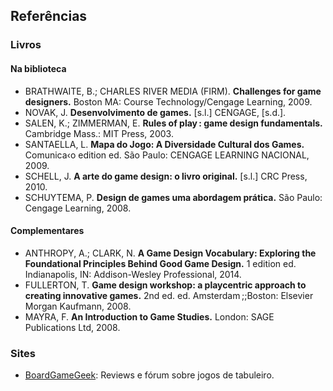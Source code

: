 ## Referências

### Livros

#### Na biblioteca

- BRATHWAITE, B.; CHARLES RIVER MEDIA (FIRM). **Challenges for game designers.** Boston  MA: Course Technology/Cengage Learning, 2009.
- NOVAK, J. **Desenvolvimento de games.** [s.l.] CENGAGE, [s.d.]. 
- SALEN, K.; ZIMMERMAN, E. **Rules of play : game design fundamentals.** Cambridge  Mass.: MIT Press, 2003. 
- SANTAELLA, L. **Mapa do Jogo: A Diversidade Cultural dos Games.** Comunica‹o edition ed. São Paulo: CENGAGE LEARNING NACIONAL, 2009. 
- SCHELL, J. **A arte do game design: o livro original.** [s.l.] CRC Press, 2010. 
- SCHUYTEMA, P. **Design de games uma abordagem prática.** São Paulo: Cengage Learning, 2008. 

#### Complementares

- ANTHROPY, A.; CLARK, N. **A Game Design Vocabulary: Exploring the Foundational Principles Behind Good Game Design.** 1 edition ed. Indianapolis, IN: Addison-Wesley Professional, 2014. 
- FULLERTON, T. **Game design workshop: a playcentric approach to creating innovative games.** 2nd ed. ed. Amsterdam ;;Boston: Elsevier Morgan Kaufmann, 2008. 
- MAYRA, F. **An Introduction to Game Studies.** London: SAGE Publications Ltd, 2008.

### Sites

- [BoardGameGeek](https://boardgamegeek.com/): Reviews e fórum sobre jogos de tabuleiro.
